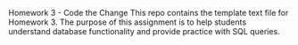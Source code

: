 Homework 3 - Code the Change
This repo contains the template text file for Homework 3. The purpose of this assignment is to help students understand database functionality and provide practice with SQL queries.
